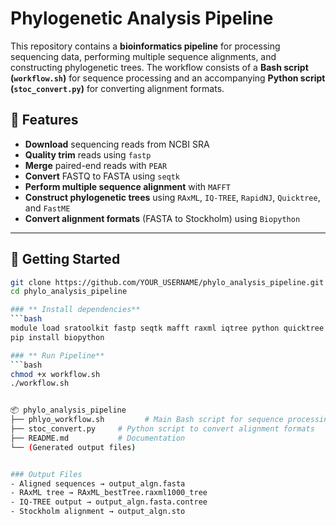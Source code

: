 # Phylogenetic Analysis Pipeline

This repository contains a **bioinformatics pipeline** for processing sequencing data, performing multiple sequence alignments, and constructing phylogenetic trees. The workflow consists of a **Bash script (`workflow.sh`)** for sequence processing and an accompanying **Python script (`stoc_convert.py`)** for converting alignment formats.

## 📌 Features
- **Download** sequencing reads from NCBI SRA
- **Quality trim** reads using `fastp`
- **Merge** paired-end reads with `PEAR`
- **Convert** FASTQ to FASTA using `seqtk`
- **Perform multiple sequence alignment** with `MAFFT`
- **Construct phylogenetic trees** using `RAxML`, `IQ-TREE`, `RapidNJ`, `Quicktree`, and `FastME`
- **Convert alignment formats** (FASTA to Stockholm) using `Biopython`

---

## 🚀 Getting Started

```bash
git clone https://github.com/YOUR_USERNAME/phylo_analysis_pipeline.git
cd phylo_analysis_pipeline

### ** Install dependencies**
```bash
module load sratoolkit fastp seqtk mafft raxml iqtree python quicktree
pip install biopython

### ** Run Pipeline**
```bash
chmod +x workflow.sh
./workflow.sh


📦 phylo_analysis_pipeline
├── phlyo_workflow.sh         # Main Bash script for sequence processing & tree construction
├── stoc_convert.py     # Python script to convert alignment formats
├── README.md           # Documentation
└── (Generated output files)


### Output Files
- Aligned sequences → output_algn.fasta
- RAxML tree → RAxML_bestTree.raxml1000_tree
- IQ-TREE output → output_algn.fasta.contree
- Stockholm alignment → output_algn.sto
